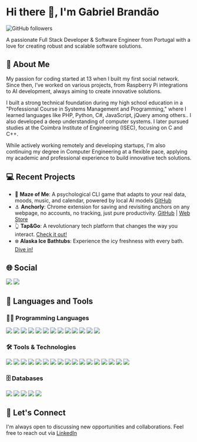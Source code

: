 # Hi there 👋, I'm Gabriel Brandão
![GitHub followers](https://img.shields.io/github/followers/bakill3?label=Follow&style=social)

A passionate Full Stack Developer & Software Engineer from Portugal with a love for creating robust and scalable software solutions.

## 📜 About Me
My passion for coding started at 13 when I built my first social network. Since then, I’ve worked on various projects, from Raspberry Pi integrations to AI development, always aiming to create innovative solutions.

I built a strong technical foundation during my high school education in a "Professional Course in Systems Management and Programming," where I learned languages like PHP, Python, C#, JavaScript, jQuery among others.. I also developed a deep understanding of computer systems. 
I later pursued studies at the Coimbra Institute of Engineering (ISEC), focusing on C and C++.

While actively working remotely and developing startups, I'm also continuing my degree in Computer Engineering at a flexible pace, applying my academic and professional experience to build innovative tech solutions.

## 💻 Recent Projects
- 🧠 **Maze of Me**: A psychological CLI game that adapts to your real data, moods, music, and calendar, powered by local AI models [GitHub](https://github.com/bakill3/maze-of-me)
- ⚓ **Anchorly**: Chrome extension for saving and revisiting anchors on any webpage, no accounts, no tracking, just pure productivity. [GitHub](https://github.com/bakill3/anchorly) | [Web Store](https://chromewebstore.google.com/detail/anchorly/gkidejbpflnmjbdkpmpfehchlamchhej)
- 👆 **Tap&Go**: A revolutionary tech platform that changes the way you interact. [Check it out!](https://tapgotech.com/)
- ❄️ **Alaska Ice Bathtubs**: Experience the icy freshness with every bath. [Dive in!](https://alaskarecover.com/)

## 🌐 Social
<p>
  <a href="https://www.linkedin.com/in/gabriel-brandao-2000-pt/" target="_blank"><img src="https://img.shields.io/badge/-LinkedIn-0077B5?style=for-the-badge&logo=LinkedIn&logoColor=white" /></a>
  <a href="mailto:deostulti2@mail.com" target="_blank"><img src="https://img.shields.io/badge/-Gmail-D14836?style=for-the-badge&logo=Gmail&logoColor=white" /></a>
</p>

## 🚀 Languages and Tools

### 👨‍💻 Programming Languages
<p>
  <img src="https://img.shields.io/badge/HTML5-E34F26?style=for-the-badge&logo=html5&logoColor=white" />
  <img src="https://img.shields.io/badge/CSS3-1572B6?style=for-the-badge&logo=css3&logoColor=white" />
  <img src="https://img.shields.io/badge/JavaScript-F7DF1E?style=for-the-badge&logo=javascript&logoColor=black" />
  <img src="https://img.shields.io/badge/PHP-777BB4?style=for-the-badge&logo=php&logoColor=white" />
  <img src="https://img.shields.io/badge/node.js-339933?style=for-the-badge&logo=Node.js&logoColor=white" />
  <img src="https://img.shields.io/badge/Python-3776AB?style=for-the-badge&logo=python&logoColor=white" />
  <img src="https://img.shields.io/badge/C-00599C?style=for-the-badge&logo=c&logoColor=white" />
  <img src="https://img.shields.io/badge/C++-00599C?style=for-the-badge&logo=cplusplus&logoColor=white" />
  <img src="https://img.shields.io/badge/C%23-239120?style=for-the-badge&logo=c-sharp&logoColor=white" />
  <img src="https://img.shields.io/badge/Java-007396?style=for-the-badge&logo=java&logoColor=white" />
  <img src="https://img.shields.io/badge/SQL-4479A1?style=for-the-badge&logo=sql&logoColor=white" />
  <img src="https://img.shields.io/badge/jQuery-0769AD?style=for-the-badge&logo=jquery&logoColor=white" />
  <img src="https://img.shields.io/badge/gnu%20bash-%234EAA25.svg?&style=for-the-badge&logo=gnu%20bash&logoColor=white" />
</p>

### 🛠️ Tools & Technologies
<p>
  <img src="https://img.shields.io/badge/-GIT-F05032?style=for-the-badge&logo=git&logoColor=white" />
  <img src="https://img.shields.io/badge/-Docker-2496ED?style=for-the-badge&logo=Docker&logoColor=white" />
  <img src="https://img.shields.io/badge/-Kubernetes-326CE5?style=for-the-badge&logo=Kubernetes&logoColor=white" />
  <img src="https://img.shields.io/badge/-Minikube-FF69B4?style=for-the-badge&logo=Kubernetes&logoColor=white" />
  <img src="https://img.shields.io/badge/-XAMPP-FB7A24?style=for-the-badge&logo=XAMPP&logoColor=white" />
  <img src="https://img.shields.io/badge/-Filezilla-BF0000?style=for-the-badge&logo=Filezilla&logoColor=white" />
  <img src="https://img.shields.io/badge/-Android%20Studio-3DDC84?style=for-the-badge&logo=android-studio&logoColor=white" />
  <img src="https://img.shields.io/badge/Blender-F5792A?style=for-the-badge&logo=blender&logoColor=white" />
  <img src="https://img.shields.io/badge/Unity-000000?style=for-the-badge&logo=unity&logoColor=white" />
  <img src="https://img.shields.io/badge/unreal%20engine-%23313131.svg?&style=for-the-badge&logo=unreal%20engine&logoColor=white" />
  <img src="https://img.shields.io/badge/-Symfony-000000?style=for-the-badge&logo=Symfony&logoColor=white" />
  <img src="https://img.shields.io/badge/-.NET-512BD4?style=for-the-badge&logo=.NET&logoColor=white" />
  <img src="https://img.shields.io/badge/-Azure-007ACC?style=for-the-badge&logo=MicrosoftAzure&logoColor=white" />
  <img src="https://img.shields.io/badge/-Linux-FCC624?style=for-the-badge&logo=Linux&logoColor=black" />
  <img src="https://img.shields.io/badge/-Windows-0078D6?style=for-the-badge&logo=Windows&logoColor=white" />
  <img src="https://img.shields.io/badge/-Ubuntu-E95420?style=for-the-badge&logo=Ubuntu&logoColor=white" />
  <img src="https://img.shields.io/badge/-Kali%20Linux-557C94?style=for-the-badge&logo=Kali-Linux&logoColor=white" />
</p>

### 🗄️ Databases
<p>
  <img src="https://img.shields.io/badge/-MariaDB-C0765A?style=for-the-badge&logo=MariaDB&logoColor=white" />
  <img src="https://img.shields.io/badge/-MongoDB-47A248?style=for-the-badge&logo=MongoDB&logoColor=white" />
  <img src="https://img.shields.io/badge/-MySQL-4479A1?style=for-the-badge&logo=MySQL&logoColor=white" />
  <img src="https://img.shields.io/badge/-POSTGRESQL-336791?style=for-the-badge&logo=PostgreSQL&logoColor=white" />
  <img src="https://img.shields.io/badge/-NoSQL-000000?style=for-the-badge&logo=NoSQL&logoColor=white" />
</p>

## 🤝 Let's Connect
I'm always open to discussing new opportunities and collaborations. Feel free to reach out via [LinkedIn](https://www.linkedin.com/in/gabriel-brandao-2000-pt/)
